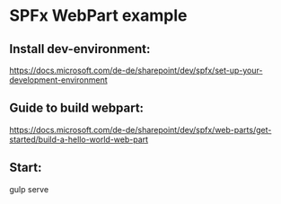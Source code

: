 # SPFx WebPart example

## Install dev-environment:

https://docs.microsoft.com/de-de/sharepoint/dev/spfx/set-up-your-development-environment

## Guide to build webpart:

https://docs.microsoft.com/de-de/sharepoint/dev/spfx/web-parts/get-started/build-a-hello-world-web-part


## Start:

gulp serve
